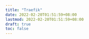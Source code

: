 ```yaml
---
title: "Traefik"
date: 2022-02-20T01:51:59+08:00
lastmod: 2022-02-20T01:51:59+08:00
draft: true
toc: false
---
```

